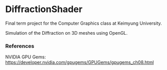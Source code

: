 # DiffractionShader
Final term project for the Computer Graphics class at Keimyung University.

Simulation of the Diffraction on 3D meshes using OpenGL.

### References
NVIDIA GPU Gems: https://developer.nvidia.com/gpugems/GPUGems/gpugems_ch08.html
